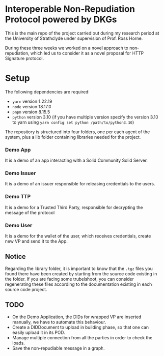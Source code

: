 # Interoperable Non-Repudiation Protocol powered by DKGs


This is the main repo of the project carried out during my research period at the University of Strathclyde under supervision of Prof. Ross Horne.

During these three weeks we worked on a novel approach to non-repudiation, which led us to consider it as a novel proposal for HTTP Signature protocol.

# Setup
The following dependencies are required

- `yarn` version 1.22.19
- `node` version 18.17.0
- `pnpm` version 8.15.5
- `python` version 3.10 (if you have multiple version specify the version 3.10 to yarn using `yarn config set python /path/to/python3.10`)

The repository is structured into four folders, one per each agent of the system, plus a lib folder containing libraries needed for the project.
### Demo App
It is a demo of an app interacting with a Solid Community Solid Server.
### Demo Issuer
It is a demo of an issuer responsible for releasing credentials to the users.
### Demo TTP
It is a demo for a Trusted Third Party, responsible for decrypting the message of the protocol
### Demo User
It is a demo for the wallet of the user, which receives credentials, create new VP and send it to the App.

## Notice
Regarding the library folder, it is important to know that the `.tgz` files you found there have been created by starting from the source code existing in the folder. If you are facing some trubelshoot, you can consider regenerating these files according to the documentation existing in each source code project.

## TODO
* On the Demo Application, the DIDs for wrapped VP are inserted manually, we have to automate this behaviour.
* Create a DIDDocument to upload in building phase, so that one can easily upload it in its POD.
* Manage multiple connection from all the parties in order to check the loads.
* Save the non-repudiable message in a graph.
